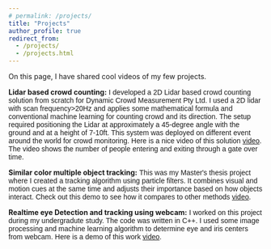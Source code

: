 ```yaml
---
# permalink: /projects/
title: "Projects"
author_profile: true
redirect_from: 
  - /projects/
  - /projects.html
---
```



On this page, I have shared cool videos of my few projects.

**Lidar based crowd counting:** 
<span style="text-align: justify; font-family: Arial, sans-serif;">I developed a 2D Lidar based crowd counting solution from scratch for Dynamic Crowd Measurement Pty Ltd. I used a 2D lidar with scan frequency>20Hz and applies some mathematical formula and conventional machine learning for counting crowd and its direction. The setup required positioning the Lidar at approximately a 45-degree angle with the ground and at a height of 7-10ft. This system was deployed on different event around the world for crowd monitoring. Here is a nice video of this solution [video](https://www.youtube.com/watch?v=JID9oJlDthw). The video shows the number of people entering and exiting through a gate over time.</span>

**Similar color multiple object tracking:** 
<span style="text-align: justify; font-family: Arial, sans-serif;">This was my Master's thesis project where I created a tracking algorithm using particle filters. It combines visual and motion cues at the same time and adjusts their importance based on how objects interact. Check out this demo to see how it compares to other methods [video](https://www.youtube.com/watch?v=ncCjNF3DdII).</span>

**Realtime eye Detection and tracking using webcam:** 
<span style="text-align: justify; font-family: Arial, sans-serif;">I worked on this project during my undergradute study. The code was written in C++. I used some image processing and machine learning algorithm to determine eye and iris centers from webcam. Here is a demo of this work [video](https://www.youtube.com/watch?v=RCM2pUFLr-U).</span>


